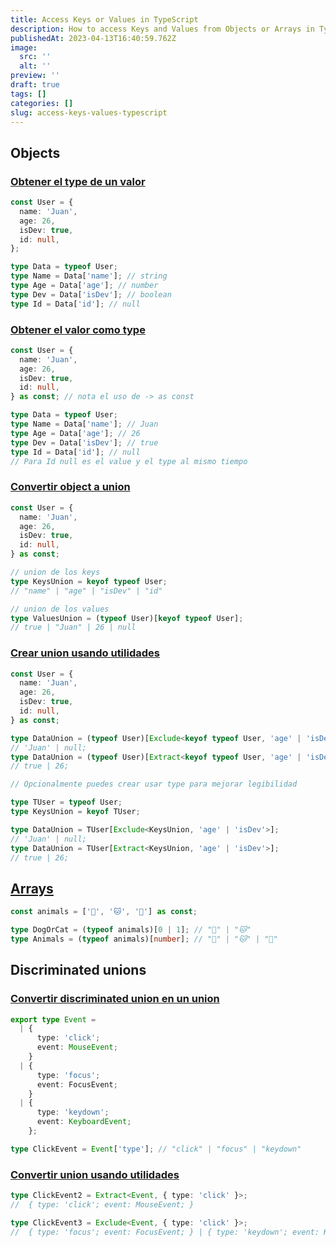 ```yaml
---
title: Access Keys or Values in TypeScript
description: How to access Keys and Values from Objects or Arrays in TypeScript by example
publishedAt: 2023-04-13T16:40:59.762Z
image:
  src: ''
  alt: ''
preview: ''
draft: true
tags: []
categories: []
slug: access-keys-values-typescript
---
```


## Objects

### [Obtener el type de un valor](#object-value-type)

```ts
const User = {
  name: 'Juan',
  age: 26,
  isDev: true,
  id: null,
};

type Data = typeof User;
type Name = Data['name']; // string
type Age = Data['age']; // number
type Dev = Data['isDev']; // boolean
type Id = Data['id']; // null
```

### [Obtener el valor como type](#object-value-as-type)

```ts
const User = {
  name: 'Juan',
  age: 26,
  isDev: true,
  id: null,
} as const; // nota el uso de -> as const

type Data = typeof User;
type Name = Data['name']; // Juan
type Age = Data['age']; // 26
type Dev = Data['isDev']; // true
type Id = Data['id']; // null
// Para Id null es el value y el type al mismo tiempo
```

### [Convertir object a union](#object-to-union)

```ts
const User = {
  name: 'Juan',
  age: 26,
  isDev: true,
  id: null,
} as const;

// union de los keys
type KeysUnion = keyof typeof User;
// "name" | "age" | "isDev" | "id"

// union de los values
type ValuesUnion = (typeof User)[keyof typeof User];
// true | "Juan" | 26 | null
```

### [Crear union usando utilidades](#object-to-union-using-utilities)

```ts
const User = {
  name: 'Juan',
  age: 26,
  isDev: true,
  id: null,
} as const;

type DataUnion = (typeof User)[Exclude<keyof typeof User, 'age' | 'isDev'>];
// 'Juan' | null;
type DataUnion = (typeof User)[Extract<keyof typeof User, 'age' | 'isDev'>];
// true | 26;

// Opcionalmente puedes crear usar type para mejorar legibilidad

type TUser = typeof User;
type KeysUnion = keyof TUser;

type DataUnion = TUser[Exclude<KeysUnion, 'age' | 'isDev'>];
// 'Juan' | null;
type DataUnion = TUser[Extract<KeysUnion, 'age' | 'isDev'>];
// true | 26;
```

## [Arrays](#arrays)

```ts
const animals = ['🐶', '🐱', '🦄'] as const;

type DogOrCat = (typeof animals)[0 | 1]; // "🐶" | "🐱"
type Animals = (typeof animals)[number]; // "🐶" | "🐱" | "🦄"
```

## Discriminated unions

### [Convertir discriminated union en un union](#convert-discriminated-unions)

```ts
export type Event =
  | {
      type: 'click';
      event: MouseEvent;
    }
  | {
      type: 'focus';
      event: FocusEvent;
    }
  | {
      type: 'keydown';
      event: KeyboardEvent;
    };

type ClickEvent = Event['type']; // "click" | "focus" | "keydown"
```

### [Convertir union usando utilidades](#convert-discriminated-unions-using-utilities)

```ts
type ClickEvent2 = Extract<Event, { type: 'click' }>;
//  { type: 'click'; event: MouseEvent; }

type ClickEvent3 = Exclude<Event, { type: 'click' }>;
//  { type: 'focus'; event: FocusEvent; } | { type: 'keydown'; event: KeyboardEvent; }
```
